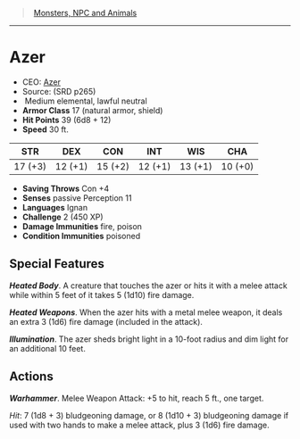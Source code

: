 ﻿---
!MonsterItem
Family: MonsterVO
Type: elemental
Size: Medium
Alignment: lawful neutral
ArmorClass: 17 (natural armor, shield)
HitPoints: 39 (6d8 + 12)
Speed: 30 ft.
Strength: 17 (+3)
Dexterity: 12 (+1)
Constitution: 15 (+2)
Intelligence: 12 (+1)
Wisdom: 13 (+1)
Charisma: 10 (+0)
SavingThrows: Con +4
DamageImmunities: fire, poison
ConditionImmunities: poisoned
Senses: passive Perception 11
Languages: Ignan
Challenge: 2 (450 XP)
Id: monsters_vo.md#azer
ParentLink: monsters_vo.md#monsters-npc-and-animals
Name: Azer
ParentName: Monsters, NPC and Animals
NameLevel: 1
AltName: '[Azer](hd_monsters_azer.md)'
Source: (SRD p265)
Attributes:
  Name: Azer
  Markdown: >+
    # <!--Name-->Azer<!--/Name-->


    - CEO: <!--AltName-->[Azer](hd_monsters_azer.md)<!--/AltName-->

    - Source: <!--Source-->(SRD p265)<!--/Source-->

    -  <!--Size-->Medium<!--/Size--> <!--Type-->elemental<!--/Type-->, <!--Alignment-->lawful neutral<!--/Alignment-->

    - **Armor Class** <!--ArmorClass-->17 (natural armor, shield)<!--/ArmorClass-->

    - **Hit Points** <!--HitPoints-->39 (6d8 + 12)<!--/HitPoints-->

    - **Speed** <!--Speed-->30 ft.<!--/Speed-->


    |STR|DEX|CON|INT|WIS|CHA|

    |---|---|---|---|---|---|

    |<!--Strength-->17 (+3)<!--/Strength-->|<!--Dexterity-->12 (+1)<!--/Dexterity-->|<!--Constitution-->15 (+2)<!--/Constitution-->|<!--Intelligence-->12 (+1)<!--/Intelligence-->|<!--Wisdom-->13 (+1)<!--/Wisdom-->|<!--Charisma-->10 (+0)<!--/Charisma-->|


    - **Saving Throws** <!--SavingThrows-->Con +4<!--/SavingThrows-->

    - **Senses** <!--Senses-->passive Perception 11<!--/Senses-->

    - **Languages** <!--Languages-->Ignan<!--/Languages-->

    - **Challenge** <!--Challenge-->2 (450 XP)<!--/Challenge-->

    - **Damage Immunities** <!--DamageImmunities-->fire, poison<!--/DamageImmunities-->

    - **Condition Immunities** <!--ConditionImmunities-->poisoned<!--/ConditionImmunities-->


    ## Special Features


    **_Heated Body_**. A creature that touches the azer or hits it with a melee attack while within 5 feet of it takes 5 (1d10) fire damage.


    **_Heated Weapons_**. When the azer hits with a metal melee weapon, it deals an extra 3 (1d6) fire damage (included in the attack).


    **_Illumination_**. The azer sheds bright light in a 10-foot radius and dim light for an additional 10 feet.


    ## Actions


    **_Warhammer_**. Melee Weapon Attack: +5 to hit, reach 5 ft., one target.


    _Hit_: 7 (1d8 + 3) bludgeoning damage, or 8 (1d10 + 3) bludgeoning damage if used with two hands to make a melee attack, plus 3 (1d6) fire damage.

  AltName: '[Azer](hd_monsters_azer.md)'
  Source: (SRD p265)
  Size: Medium
  Type: elemental
  Alignment: lawful neutral
  ArmorClass: 17 (natural armor, shield)
  HitPoints: 39 (6d8 + 12)
  Speed: 30 ft.
  Strength: 17 (+3)
  Dexterity: 12 (+1)
  Constitution: 15 (+2)
  Intelligence: 12 (+1)
  Wisdom: 13 (+1)
  Charisma: 10 (+0)
  SavingThrows: Con +4
  Senses: passive Perception 11
  Languages: Ignan
  Challenge: 2 (450 XP)
  DamageImmunities: fire, poison
  ConditionImmunities: poisoned
AttributesDictionary: >+
  Name: Azer

  Markdown: >+

    # <!--Name-->Azer<!--/Name-->





    - CEO: <!--AltName-->[Azer](hd_monsters_azer.md)<!--/AltName-->



    - Source: <!--Source-->(SRD p265)<!--/Source-->



    -  <!--Size-->Medium<!--/Size--> <!--Type-->elemental<!--/Type-->, <!--Alignment-->lawful neutral<!--/Alignment-->



    - **Armor Class** <!--ArmorClass-->17 (natural armor, shield)<!--/ArmorClass-->



    - **Hit Points** <!--HitPoints-->39 (6d8 + 12)<!--/HitPoints-->



    - **Speed** <!--Speed-->30 ft.<!--/Speed-->





    |STR|DEX|CON|INT|WIS|CHA|



    |---|---|---|---|---|---|



    |<!--Strength-->17 (+3)<!--/Strength-->|<!--Dexterity-->12 (+1)<!--/Dexterity-->|<!--Constitution-->15 (+2)<!--/Constitution-->|<!--Intelligence-->12 (+1)<!--/Intelligence-->|<!--Wisdom-->13 (+1)<!--/Wisdom-->|<!--Charisma-->10 (+0)<!--/Charisma-->|





    - **Saving Throws** <!--SavingThrows-->Con +4<!--/SavingThrows-->



    - **Senses** <!--Senses-->passive Perception 11<!--/Senses-->



    - **Languages** <!--Languages-->Ignan<!--/Languages-->



    - **Challenge** <!--Challenge-->2 (450 XP)<!--/Challenge-->



    - **Damage Immunities** <!--DamageImmunities-->fire, poison<!--/DamageImmunities-->



    - **Condition Immunities** <!--ConditionImmunities-->poisoned<!--/ConditionImmunities-->





    ## Special Features





    **_Heated Body_**. A creature that touches the azer or hits it with a melee attack while within 5 feet of it takes 5 (1d10) fire damage.





    **_Heated Weapons_**. When the azer hits with a metal melee weapon, it deals an extra 3 (1d6) fire damage (included in the attack).





    **_Illumination_**. The azer sheds bright light in a 10-foot radius and dim light for an additional 10 feet.





    ## Actions





    **_Warhammer_**. Melee Weapon Attack: +5 to hit, reach 5 ft., one target.





    _Hit_: 7 (1d8 + 3) bludgeoning damage, or 8 (1d10 + 3) bludgeoning damage if used with two hands to make a melee attack, plus 3 (1d6) fire damage.



  AltName: '[Azer](hd_monsters_azer.md)'

  Source: (SRD p265)

  Size: Medium

  Type: elemental

  Alignment: lawful neutral

  ArmorClass: 17 (natural armor, shield)

  HitPoints: 39 (6d8 + 12)

  Speed: 30 ft.

  Strength: 17 (+3)

  Dexterity: 12 (+1)

  Constitution: 15 (+2)

  Intelligence: 12 (+1)

  Wisdom: 13 (+1)

  Charisma: 10 (+0)

  SavingThrows: Con +4

  Senses: passive Perception 11

  Languages: Ignan

  Challenge: 2 (450 XP)

  DamageImmunities: fire, poison

  ConditionImmunities: poisoned

---
> [Monsters, NPC and Animals](srd_monsters.md)

---

# Azer

- CEO: [Azer](hd_monsters_azer.md)
- Source: (SRD p265)
-  Medium elemental, lawful neutral
- **Armor Class** 17 (natural armor, shield)
- **Hit Points** 39 (6d8 + 12)
- **Speed** 30 ft.

|STR|DEX|CON|INT|WIS|CHA|
|---|---|---|---|---|---|
|17 (+3)|12 (+1)|15 (+2)|12 (+1)|13 (+1)|10 (+0)|

- **Saving Throws** Con +4
- **Senses** passive Perception 11
- **Languages** Ignan
- **Challenge** 2 (450 XP)
- **Damage Immunities** fire, poison
- **Condition Immunities** poisoned

## Special Features

**_Heated Body_**. A creature that touches the azer or hits it with a melee attack while within 5 feet of it takes 5 (1d10) fire damage.

**_Heated Weapons_**. When the azer hits with a metal melee weapon, it deals an extra 3 (1d6) fire damage (included in the attack).

**_Illumination_**. The azer sheds bright light in a 10-foot radius and dim light for an additional 10 feet.

## Actions

**_Warhammer_**. Melee Weapon Attack: +5 to hit, reach 5 ft., one target.

_Hit_: 7 (1d8 + 3) bludgeoning damage, or 8 (1d10 + 3) bludgeoning damage if used with two hands to make a melee attack, plus 3 (1d6) fire damage.

